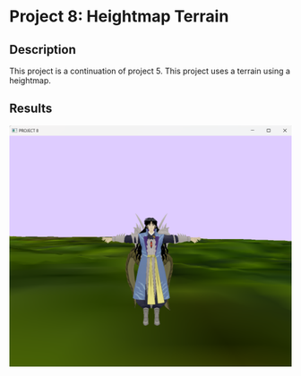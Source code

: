 # Project 8: Heightmap Terrain
## Description
This project is a continuation of project 5. This project uses a terrain using a heightmap.

## Results
![](../../Resources/Images/proj8.png?raw=true)

